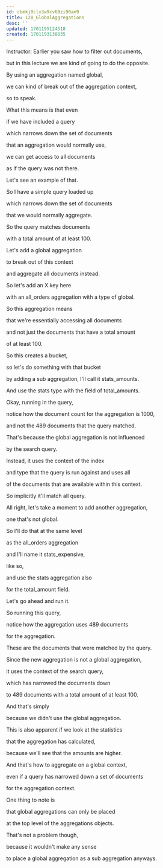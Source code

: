 ```yaml
---
id: cbmkj0clx3w9cv69zi90am9
title: 120_GlobalAggregations
desc: ''
updated: 1701195124518
created: 1701193138835
---
```

Instructor: Earlier you saw how to filter out documents,

but in this lecture we are kind of going to do the opposite.

By using an aggregation named global,

we can kind of break out of the aggregation context,

so to speak.

What this means is that even

if we have included a query

which narrows down the set of documents

that an aggregation would normally use,

we can get access to all documents

as if the query was not there.

Let's see an example of that.

So I have a simple query loaded up

which narrows down the set of documents

that we would normally aggregate.

So the query matches documents

with a total amount of at least 100.

Let's add a global aggregation

to break out of this context

and aggregate all documents instead.

So let's add an X key here

with an all_orders aggregation with a type of global.

So this aggregation means

that we're essentially accessing all documents

and not just the documents that have a total amount

of at least 100.

So this creates a bucket,

so let's do something with that bucket

by adding a sub aggregation, I'll call it stats_amounts.

And use the stats type with the field of total_amounts.

Okay, running in the query,

notice how the document count for the aggregation is 1000,

and not the 489 documents that the query matched.

That's because the global aggregation is not influenced

by the search query.

Instead, it uses the context of the index

and type that the query is run against and uses all

of the documents that are available within this context.

So implicitly it'll match all query.

All right, let's take a moment to add another aggregation,

one that's not global.

So I'll do that at the same level

as the all_orders aggregation

and I'll name it stats_expensive,

like so,

and use the stats aggregation also

for the total_amount field.

Let's go ahead and run it.

So running this query,

notice how the aggregation uses 489 documents

for the aggregation.

These are the documents that were matched by the query.

Since the new aggregation is not a global aggregation,

it uses the context of the search query,

which has narrowed the documents down

to 489 documents with a total amount of at least 100.

And that's simply

because we didn't use the global aggregation.

This is also apparent if we look at the statistics

that the aggregation has calculated,

because we'll see that the amounts are higher.

And that's how to aggregate on a global context,

even if a query has narrowed down a set of documents

for the aggregation context.

One thing to note is

that global aggregations can only be placed

at the top level of the aggregations objects.

That's not a problem though,

because it wouldn't make any sense

to place a global aggregation as a sub aggregation anyways.

